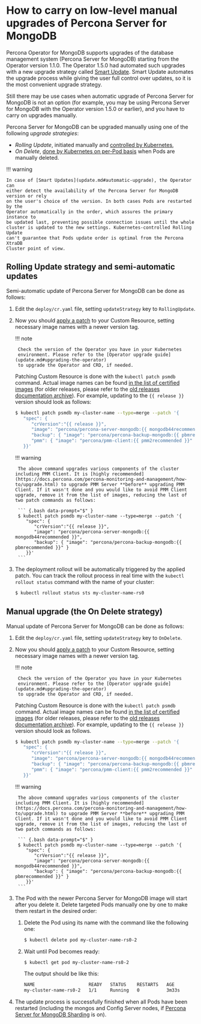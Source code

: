 # How to carry on low-level manual upgrades of Percona Server for MongoDB

Percona Operator for MongoDB supports upgrades of the database management system
(Percona Server for MongoDB) starting from the Operator version 1.1.0.
The Operator 1.5.0 had automated such upgrades with a new upgrade strategy
called [Smart Update](update.md#more-on-upgrade-strategies).
Smart Update automates the upgrade process while giving the user full control
over updates, so it is the most convenient upgrade strategy.

Still there may be use cases when automatic upgrade of Percona Server for MongoDB
is not an option (for example, you may be using Percona Server for MongoDB with the
Operator version 1.5.0 or earlier), and you have to carry on upgrades manually.

Percona Server for MongoDB can be upgraded manually using one of the following
*upgrade strategies*:

* *Rolling Update*, initiated manually and [controlled by Kubernetes](https://kubernetes.io/docs/concepts/workloads/controllers/statefulset/#update-strategies),
* *On Delete*, [done by Kubernetes on per-Pod basis](https://kubernetes.io/docs/concepts/workloads/controllers/statefulset/#update-strategies) when Pods are manually deleted.

!!! warning

    In case of [Smart Updates](update.md#automatic-upgrade), the Operator can
    either detect the availability of the Percona Server for MongoDB version or rely
    on the user's choice of the version. In both cases Pods are restarted by the
    Operator automatically in the order, which assures the primary instance to
    be updated last, preventing possible connection issues until the whole
    cluster is updated to the new settings. Kubernetes-controlled Rolling Update
    can't guarantee that Pods update order is optimal from the Percona XtraDB
    Cluster point of view.

## Rolling Update strategy and semi-automatic updates

Semi-automatic update of Percona Server for MongoDB can be done as follows:

1. Edit the `deploy/cr.yaml` file, setting `updateStrategy` key to 
    `RollingUpdate`.

2. Now you should [apply a patch](https://kubernetes.io/docs/tasks/run-application/update-api-object-kubectl-patch/) to your
    Custom Resource, setting necessary image names with a newer version tag.

    !!! note

        Check the version of the Operator you have in your Kubernetes
        environment. Please refer to the [Operator upgrade guide](update.md#upgrading-the-operator)
        to upgrade the Operator and CRD, if needed.

    Patching Custom Resource is done with the `kubectl patch psmdb` command.
    Actual image names can be found [in the list of certified images](images.md#custom-registry-images)
    (for older releases, please refer to the [old releases documentation archive](archive.md)).
    For example, updating to the `{{ release }}` version should look as follows:

    ``` {.bash data-prompt="$" }
    $ kubectl patch psmdb my-cluster-name --type=merge --patch '{
       "spec": {
          "crVersion":"{{ release }}",
          "image": "percona/percona-server-mongodb:{{ mongodb44recommended }}",
          "backup": { "image": "percona/percona-backup-mongodb:{{ pbmrecommended }}" },
          "pmm": { "image": "percona/pmm-client:{{ pmm2recommended }}" }
       }}'
    ```

   !!! warning

        The above command upgrades various components of the cluster including PMM Client. It is [highly recommended](https://docs.percona.com/percona-monitoring-and-management/how-to/upgrade.html) to upgrade PMM Server **before** upgrading PMM Client. If it wasn't done and you would like to avoid PMM Client upgrade, remove it from the list of images, reducing the last of two patch commands as follows:
    
        ``` {.bash data-prompt="$" }
        $ kubectl patch psmdb my-cluster-name --type=merge --patch '{
           "spec": {
              "crVersion":"{{ release }}",
              "image": "percona/percona-server-mongodb:{{ mongodb44recommended }}",
              "backup": { "image": "percona/percona-backup-mongodb:{{ pbmrecommended }}" }
           }}'
        ```

3. The deployment rollout will be automatically triggered by the applied patch.
    You can track the rollout process in real time with the
    `kubectl rollout status` command with the name of your cluster:

    ```default
    $ kubectl rollout status sts my-cluster-name-rs0
    ```

## Manual upgrade (the On Delete strategy)

Manual update of Percona Server for MongoDB can be done as follows:

1. Edit the `deploy/cr.yaml` file, setting `updateStrategy` key to
    `OnDelete`.

2. Now you should [apply a patch](https://kubernetes.io/docs/tasks/run-application/update-api-object-kubectl-patch/) to your
    Custom Resource, setting necessary image names with a newer version tag.

    !!! note

        Check the version of the Operator you have in your Kubernetes
        environment. Please refer to the [Operator upgrade guide](update.md#upgrading-the-operator)
        to upgrade the Operator and CRD, if needed.

    Patching Custom Resource is done with the `kubectl patch psmdb` command.
    Actual image names can be found [in the list of certified images](images.md#custom-registry-images)
    (for older releases, please refer to the [old releases documentation archive](archive.md)).
    For example, updating to the `{{ release }}` version should look as
    follows.

    ``` {.bash data-prompt="$" }
    $ kubectl patch psmdb my-cluster-name --type=merge --patch '{
       "spec": {
          "crVersion":"{{ release }}",
          "image": "percona/percona-server-mongodb:{{ mongodb44recommended }}",
          "backup": { "image": "percona/percona-backup-mongodb:{{ pbmrecommended }}" },
          "pmm": { "image": "percona/pmm-client:{{ pmm2recommended }}" }
       }}'
    ```

   !!! warning

        The above command upgrades various components of the cluster including PMM Client. It is [highly recommended](https://docs.percona.com/percona-monitoring-and-management/how-to/upgrade.html) to upgrade PMM Server **before** upgrading PMM Client. If it wasn't done and you would like to avoid PMM Client upgrade, remove it from the list of images, reducing the last of two patch commands as follows:
    
        ``` {.bash data-prompt="$" }
        $ kubectl patch psmdb my-cluster-name --type=merge --patch '{
           "spec": {
              "crVersion":"{{ release }}",
              "image": "percona/percona-server-mongodb:{{ mongodb44recommended }}",
              "backup": { "image": "percona/percona-backup-mongodb:{{ pbmrecommended }}" }
           }}'
        ```

3. The Pod with the newer Percona Server for MongoDB image will start after you
    delete it. Delete targeted Pods manually one by one to make them restart in
    the desired order:

    1. Delete the Pod using its name with the command like the following one:

        ```default
        $ kubectl delete pod my-cluster-name-rs0-2
        ```

    2. Wait until Pod becomes ready:

        ```default
        $ kubectl get pod my-cluster-name-rs0-2
        ```

        The output should be like this:

        ```default
        NAME                    READY   STATUS    RESTARTS   AGE
        my-cluster-name-rs0-2   1/1     Running   0          3m33s
        ```

4. The update process is successfully finished when all Pods have been
    restarted (including the mongos and Config Server nodes, if
    [Percona Server for MongoDB Sharding](sharding.md#operator-sharding) is on).


